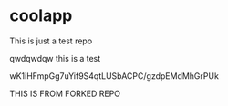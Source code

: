 # coolapp
This is just a test repo


qwdqwdqw
this is a test

wK1iHFmpGg7uYif9S4qtLUSbACPC/gzdpEMdMhGrPUk




THIS IS FROM FORKED REPO
